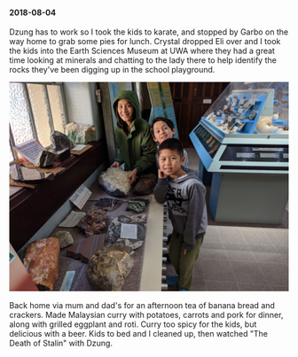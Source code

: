 #### 2018-08-04

Dzung has to work so I took the kids to karate, and stopped by Garbo on the way home to grab some pies for lunch. Crystal dropped Eli over and I took the kids into the Earth Sciences Museum at UWA where they had a great time looking at minerals and chatting to the lady there to help identify the rocks they've been digging up in the school playground.

![Rocks](/diary/assets/rocks.jpg)

Back home via mum and dad's for an afternoon tea of banana bread and crackers. Made Malaysian curry with potatoes, carrots and pork for dinner, along with grilled eggplant and roti. Curry too spicy for the kids, but delicious with a beer. Kids to bed and I cleaned up, then watched "The Death of Stalin" with Dzung.